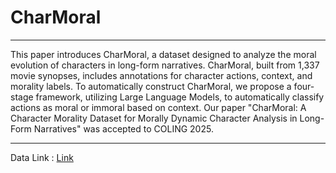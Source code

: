 # CharMoral

---

This paper introduces CharMoral, a dataset designed to analyze the moral evolution of characters in long-form narratives. CharMoral, built from 1,337 movie synopses, includes annotations for character actions, context, and morality labels. To automatically construct CharMoral, we propose a four-stage framework, utilizing Large Language Models, to automatically classify actions as moral or immoral based on context.
Our paper "CharMoral: A Character Morality Dataset for Morally Dynamic Character Analysis in Long-Form Narratives" was accepted to COLING 2025.

---

Data Link : [Link](https://drive.google.com/drive/folders/1EjE9pwxGMIIQ_AZTryoy6CmNoXOnxhn8?usp=sharing)

